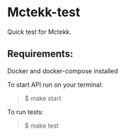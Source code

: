 # Mctekk-test
Quick test for Mctekk.


## Requirements:
Docker and docker-compose installed


To start API run on your terminal:

> $ make start

To run tests:
> $ make test

